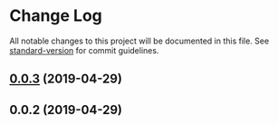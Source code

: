 # Change Log

All notable changes to this project will be documented in this file. See [standard-version](https://github.com/conventional-changelog/standard-version) for commit guidelines.

<a name="0.0.3"></a>

## [0.0.3](https://github.com/burn-ui/burn-ui/compare/v0.0.2...v0.0.3) (2019-04-29)

<a name="0.0.2"></a>

## 0.0.2 (2019-04-29)
